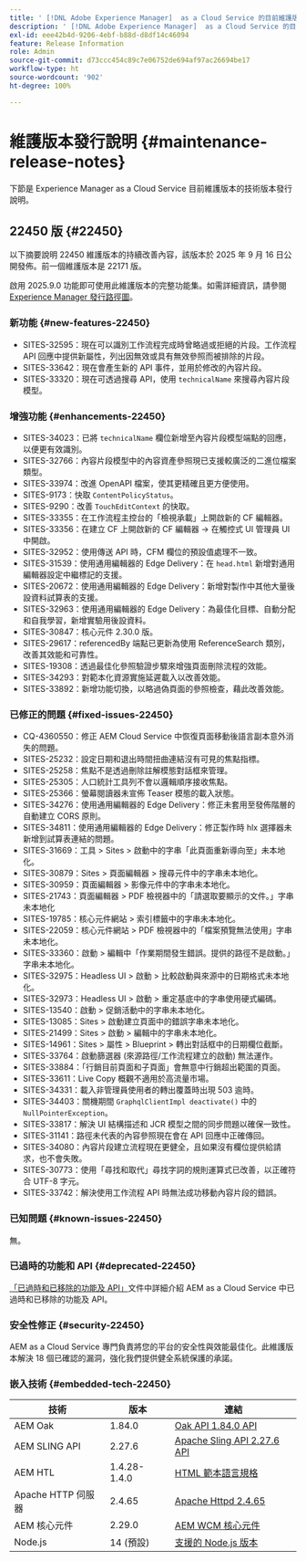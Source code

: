 ```yaml
---
title: ' [!DNL Adobe Experience Manager]  as a Cloud Service 的目前維護版本發行說明。'
description: ' [!DNL Adobe Experience Manager]  as a Cloud Service 的目前維護版本發行說明。'
exl-id: eee42b4d-9206-4ebf-b88d-d8df14c46094
feature: Release Information
role: Admin
source-git-commit: d73ccc454c89c7e06752de694af97ac26694be17
workflow-type: ht
source-wordcount: '902'
ht-degree: 100%

---
```



# 維護版本發行說明 {#maintenance-release-notes}

下節是 Experience Manager as a Cloud Service 目前維護版本的技術版本發行說明。

## 22450 版 {#22450}

以下摘要說明 22450 維護版本的持續改善內容，該版本於 2025 年 9 月 16 日公開發佈。前一個維護版本是 22171 版。

啟用 2025.9.0 功能即可使用此維護版本的完整功能集。如需詳細資訊，請參閱 [Experience Manager 發行路徑圖](https://experienceleague.adobe.com/zh-hant/docs/experience-manager-release-information/aem-release-updates/update-releases-roadmap)。

### 新功能 {#new-features-22450}

* SITES-32595：現在可以識別工作流程完成時曾略過或拒絕的片段。工作流程 API 回應中提供新屬性，列出因無效或具有無效參照而被排除的片段。
* SITES-33642：現在會產生新的 API 事件，並用於修改的內容片段。
* SITES-33320：現在可透過搜尋 API，使用 `technicalName` 來搜尋內容片段模型。

### 增強功能 {#enhancements-22450}

* SITES-34023：已將 `technicalName` 欄位新增至內容片段模型端點的回應，以便更有效識別。
* SITES-32766：內容片段模型中的內容資產參照現已支援較廣泛的二進位檔案類型。
* SITES-33974：改進 OpenAPI 檔案，使其更精確且更方便使用。
* SITES-9173：快取 `ContentPolicyStatus`。
* SITES-9290：改善 `TouchEditContext` 的快取。
* SITES-33355：在工作流程主控台的「檢視承載」上開啟新的 CF 編輯器。
* SITES-33356：在建立 CF 上開啟新的 CF 編輯器 → 在觸控式 UI 管理員 UI 中開啟。
* SITES-32952：使用傳送 API 時，CFM 欄位的預設值處理不一致。
* SITES-31539：使用通用編輯器的 Edge Delivery：在 `head.html` 新增對通用編輯器設定中繼標記的支援。
* SITES-20672：使用通用編輯器的 Edge Delivery：新增對製作中其他大量後設資料試算表的支援。
* SITES-32963：使用通用編輯器的 Edge Delivery：為最佳化目標、自動分配和自我學習，新增實驗用後設資料。
* SITES-30847：核心元件 2.30.0 版。
* SITES-29617：referencedBy 端點已更新為使用 ReferenceSearch 類別，改善其效能和可靠性。
* SITES-19308：透過最佳化參照驗證步驟來增強頁面刪除流程的效能。
* SITES-34293：對範本化資源實施延遲載入以改善效能。
* SITES-33892：新增功能切換，以略過偽頁面的參照檢查，藉此改善效能。

### 已修正的問題 {#fixed-issues-22450}

* CQ-4360550：修正 AEM Cloud Service 中恢復頁面移動後語言副本意外消失的問題。
* SITES-25232：設定日期和退出時間扭曲連結沒有可見的焦點指標。
* SITES-25258：焦點不是透過刪除註解模態對話框來管理。
* SITES-25305：人口統計工具列不會以邏輯順序接收焦點。
* SITES-25366：螢幕閱讀器未宣佈 Teaser 模態的載入狀態。
* SITES-34276：使用通用編輯器的 Edge Delivery：修正未套用至發佈階層的自動建立 CORS 原則。
* SITES-34811：使用通用編輯器的 Edge Delivery：修正製作時 hlx 選擇器未新增到試算表連結的問題。
* SITES-31669：工具 > Sites > 啟動中的字串「此頁面重新導向至」未本地化。
* SITES-30879：Sites > 頁面編輯器 > 搜尋元件中的字串未本地化。
* SITES-30959：頁面編輯器 > 影像元件中的字串未本地化。
* SITES-21743：頁面編輯器 > PDF 檢視器中的「請選取要顯示的文件。」字串未本地化
* SITES-19785：核心元件網站 > 索引標籤中的字串未本地化。
* SITES-22059：核心元件網站 > PDF 檢視器中的「檔案預覽無法使用」字串未本地化。
* SITES-33360：啟動 > 編輯中「作業期間發生錯誤。提供的路徑不是啟動。」字串未本地化。
* SITES-32975：Headless UI > 啟動 > 比較啟動與來源中的日期格式未本地化。
* SITES-32973：Headless UI > 啟動 > 重定基底中的字串使用硬式編碼。
* SITES-13540：啟動 > 促銷活動中的字串未本地化。
* SITES-13085：Sites > 啟動建立頁面中的錯誤字串未本地化。
* SITES-21499：Sites > 啟動 > 編輯中的字串未本地化。
* SITES-14961：Sites > 屬性 > Blueprint > 轉出對話框中的日期欄位截斷。
* SITES-33764：啟動篩選器 (來源路徑/工作流程建立的啟動) 無法運作。
* SITES-33884：「行銷目前頁面和子頁面」會無意中行銷超出範圍的頁面。
* SITES-33611：Live Copy 概觀不適用於高流量市場。
* SITES-34331：載入非管理員使用者的轉出覆蓋時出現 503 逾時。
* SITES-34403：關機期間 `GraphqlClientImpl deactivate()` 中的 `NullPointerException`。
* SITES-33817：解決 UI 結構描述和 JCR 模型之間的同步問題以確保一致性。
* SITES-31141：路徑未代表的內容參照現在會在 API 回應中正確傳回。
* SITES-34080：內容片段建立流程現在更健全，且如果沒有欄位提供給請求，也不會失敗。
* SITES-30773：使用「尋找和取代」尋找字詞的規則運算式已改善，以正確符合 UTF-8 字元。
* SITES-33742：解決使用工作流程 API 時無法成功移動內容片段的錯誤。

### 已知問題 {#known-issues-22450}

無。

### 已過時的功能和 API {#deprecated-22450}

[「已過時和已移除的功能及 API」](/help/release-notes/deprecated-removed-features.md)文件中詳細介紹 AEM as a Cloud Service 中已過時和已移除的功能及 API。

### 安全性修正 {#security-22450}

AEM as a Cloud Service 專門負責將您的平台的安全性與效能最佳化。此維護版本解決 18 個已確認的漏洞，強化我們提供健全系統保護的承諾。

### 嵌入技術 {#embedded-tech-22450}

| 技術 | 版本 | 連結 |
|---|---|---|
| AEM Oak | 1.84.0 | [Oak API 1.84.0 API](https://www.javadoc.io/doc/org.apache.jackrabbit/oak-api/1.84/index.html) |
| AEM SLING API | 2.27.6 | [Apache Sling API 2.27.6 API](https://www.javadoc.io/doc/org.apache.sling/org.apache.sling.api/latest/index.html) |
| AEM HTL | 1.4.28-1.4.0 | [HTML 範本語言規格](https://github.com/adobe/htl-spec) |
| Apache HTTP 伺服器 | 2.4.65 | [Apache Httpd 2.4.65](https://apache.googlesource.com/httpd/+/refs/tags/2.4.65/CHANGES) |
| AEM 核心元件 | 2.29.0 | [AEM WCM 核心元件](https://github.com/adobe/aem-core-wcm-components) |
| Node.js | 14 (預設) | [支援的 Node.js 版本](https://experienceleague.adobe.com/zh-hant/docs/experience-manager-cloud-service/content/implementing/developing/developing-with-front-end-pipelines#node-versions) |

